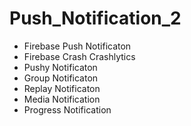 # Push_Notification_2

- Firebase Push Notificaton
- Firebase Crash Crashlytics
- Pushy Notificaton
- Group Notificaton
- Replay Notificaton
- Media Notification
- Progress Notification
